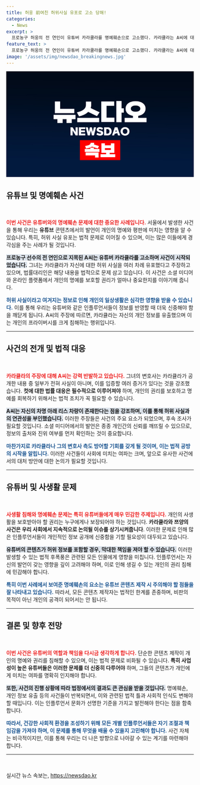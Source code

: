 ```yaml
---
title: 허웅 前여친 허위사실 유포로 고소 당해!
categories:
  - News
excerpt: >
  프로농구 허웅의 전 연인이 유튜버 카라큘라를 명예훼손으로 고소했다. 카라큘라는 A씨에 대한 허위 사실을 유포하며 논란을 일으켰고, A씨는 법적 대응에 나섰다. 사건의 전말이 궁금하다면 클릭해보세요!
feature_text: >
  프로농구 허웅의 전 연인이 유튜버 카라큘라를 명예훼손으로 고소했다. 카라큘라는 A씨에 대한 허위 사실을 유포하며 논란을 일으켰고, A씨는 법적 대응에 나섰다. 사건의 전말이 궁금하다면 클릭해보세요!
image: '/assets/img/newsdao_breakingnews.jpg'
---
```


<p><img src="/assets/img/newsdao_breakingnews.jpg" alt="flaretime 속보" /></p>

<h2 data-ke-size="size26">유튜브 및 명예훼손 사건</h2>

<p data-ke-size="size16">&nbsp;</p>

<p><b><span style="color: #ee2323;">이번 사건은 유튜버와의 명예훼손 문제에 대한 중요한 사례입니다.</span></b> 서울에서 발생한 사건을 통해 우리는 <b>유튜브</b> 콘텐츠에서의 발언이 개인의 명예와 평판에 미치는 영향을 알 수 있습니다. 특히, 허위 사실 유포는 법적 문제로 이어질 수 있으며, 이는 많은 이들에게 경각심을 주는 사례가 될 것입니다.  </p>

<p><b><span style="background-color: #21538527;">프로농구 선수의 전 연인으로 지목된 A씨는 유튜버 카라큘라를 고소하며 사건이 시작되었습니다.</span></b> 그녀는 카라큘라가 자신에 대한 허위 사실을 여러 차례 유포했다고 주장하고 있으며, 법률대리인은 해당 내용을 법적으로 문제 삼고 있습니다. 이 사건은 소셜 미디어와 온라인 플랫폼에서 개인의 명예를 보호할 권리가 얼마나 중요한지를 이야기해 줍니다.</p>

<p><b><span style="color: #1a5490;">허위 사실이라고 여겨지는 정보로 인해 개인의 일상생활은 심각한 영향을 받을 수 있습니다.</span></b> 이를 통해 우리는 유튜버와 같은 인플루언서들이 정보를 반영할 때 더욱 신중해야 함을 깨닫게 됩니다. A씨의 주장에 따르면, 카라큘라는 자신의 개인 정보를 유출했으며 이는 개인의 프라이버시를 크게 침해하는 행위입니다.</p>

<hr>

<h2 data-ke-size="size26">사건의 전개 및 법적 대응</h2>

<p data-ke-size="size16">&nbsp;</p>

<p><b><span style="color: #ee2323;">카라큘라의 주장에 대해 A씨는 강력 반발하고 있습니다.</span></b> 그녀의 변호사는 카라큘라가 공개한 내용 중 일부가 전혀 사실이 아니며, 이를 입증할 여러 증거가 있다는 것을 강조했습니다. <b>컷에 대한 법률 대응은 필수적으로 이루어져야</b> 하며, 개인의 권리를 보호하고 명예를 회복하기 위해서는 법적 조치가 꼭 필요할 수 있습니다.</p>

<p><b><span style="background-color: #21538527;">A씨는 자신의 차명 아래 리스 차량이 존재한다는 점을 강조하며, 이를 통해 허위 사실과의 연관성을 부인했습니다.</span></b> 이러한 주장들은 사건의 주요 요소가 되었으며, 후속 조사가 필요할 것입니다. 소셜 미디어에서의 발언은 종종 개인간의 신뢰를 깨뜨릴 수 있으므로, 정보의 출처와 진위 여부를 먼저 확인하는 것이 중요합니다.</p>

<p><b><span style="color: #1a5490;">마찬가지로 카라큘라나 그의 변호사 측도 방어할 기회를 갖게 될 것이며, 이는 법적 공방의 시작을 알립니다.</span></b> 이러한 사건들이 사회에 미치는 여파는 크며, 앞으로 유사한 사건에서의 대처 방안에 대한 논의가 필요할 것입니다.</p>

<hr>

<h2 data-ke-size="size26">유튜버 및 사생활 문제</h2>

<p data-ke-size="size16">&nbsp;</p>

<p><b><span style="color: #ee2323;">사생활 침해와 명예훼손 문제는 특히 유튜버들에게 매우 민감한 주제입니다.</span></b> 개인의 사생활을 보호받아야 할 권리는 누구에게나 보장되어야 하는 것입니다. <b>카라큘라와 쯔양의 사건은 우리 사회에서 지속적으로 논의될 이슈를 상기시켜줍니다</b>. 이러한 문제로 인해 많은 인플루언서들이 개인적인 정보 공개에 신중함을 기할 필요성이 대두되고 있습니다.</p>

<p><b><span style="background-color: #21538527;">유튜버의 콘텐츠가 허위 정보를 포함할 경우, 막대한 책임을 져야 할 수 있습니다.</span></b> 이러한 발생할 수 있는 법적 후폭풍은 관련된 모든 인물에게 영향을 미칩니다. 인플루언서는 자신의 발언이 갖는 영향을 깊이 고려해야 하며, 이로 인해 생길 수 있는 개인의 권리 침해에 민감해야 합니다.</p>

<p><b><span style="color: #1a5490;">특히 이번 사례에서 보여준 명예훼손의 요소는 유튜브 콘텐츠 제작 시 주의해야 할 점들을 잘 나타내고 있습니다.</span></b> 따라서, 모든 콘텐츠 제작자는 법적인 한계를 존중하며, 비판의 목적이 아닌 개인의 공격이 되어서는 안 됩니다.</p>

<hr>

<h2 data-ke-size="size26">결론 및 향후 전망</h2>

<p data-ke-size="size16">&nbsp;</p>

<p><b><span style="color: #ee2323;">이번 사건은 유튜버의 역할과 책임을 다시금 생각하게 합니다.</span></b> 단순한 콘텐츠 제작이 개인의 명예와 권리를 침해할 수 있으며, 이는 법적 문제로 비화될 수 있습니다. <b>특히 사업성이 높은 유튜버들은 이러한 문제를 더 신중히 다루어야</b> 하며, 그들의 콘텐츠가 개인에게 미치는 여파를 명확히 인지해야 합니다.</p>

<p><b><span style="background-color: #21538527;">또한, 사건의 진행 상황에 따라 법정에서의 결과도 큰 관심을 받을 것입니다.</span></b> 명예훼손, 개인 정보 유출 등의 사건들이 반복되면서, 이와 관련된 법적 틀과 사회적 인식도 변해야 할 때입니다. 이는 인플루언서 문화가 선명한 기준을 가지고 발전해야 한다는 점을 함축합니다.</p>

<p><b><span style="color: #1a5490;">따라서, 건강한 사회적 환경을 조성하기 위해 모든 개별 인플루언서들은 자기 조절과 책임감을 가져야 하며, 이 문제를 통해 무엇을 배울 수 있을지 고민해야 합니다.</span></b> 사건 자체는 비극적이지만, 이를 통해 우리는 더 나은 방향으로 나아갈 수 있는 계기를 마련해야 합니다.</p>

<hr>

<p data-ke-size="size16">&nbsp;</p>
실시간 뉴스 속보는, <a href="https://newsdao.kr" rel="dofollow">https://newsdao.kr</a>


